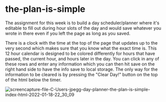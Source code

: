 # the-plan-is-simple

The assignment for this week is to build a day scheduler/planner where it's editable to fill out during hour slots of the day and would save whatever you wrote in there even if you left the page as long as you saved.

There is a clock with the  time at the top of the page that updates up to the very second which makes sure that you know what the exact time is. This 12 hour calendar is designed to be colored differently for hours that have passed, the current hour, and hours later in the day. You can click in any of these rows and enter any information which you can then hit save on the right hand side to have the info save to local storage. The only way for the information to be cleared is by pressing the "Clear Day!" button on the top of the html below the timer. 

![screencapture-file-C-Users-jpegg-day-planner-the-plan-is-simple-index-html-2022-01-18-22_30_09](https://user-images.githubusercontent.com/95057279/150076548-e4c32111-5488-44b0-8006-41bf55e1d82e.png)
